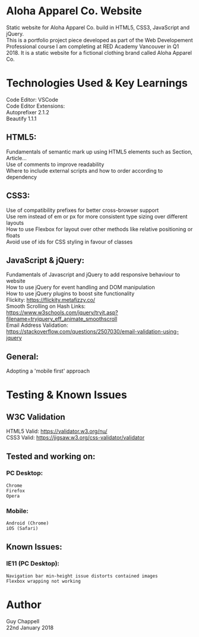 # Aloha Apparel Co. Website

Static website for Aloha Apparel Co. build in HTML5, CSS3, JavaScript and jQuery.<br>
This is a portfolio project piece developed as part of the Web Developement Professional course I am completing at RED Academy Vancouver in Q1 2018. It is a static website for a fictional clothing brand called Aloha Apparel Co.

# Technologies Used & Key Learnings

Code Editor: VSCode<br>
Code Editor Extensions:<br>
  Autoprefixer 2.1.2<br>
  Beautify 1.1.1<br>

## HTML5:
  Fundamentals of semantic mark up using HTML5 elements such as Section, Article...<br>
  Use of comments to improve readability<br>
  Where to include external scripts and how to order according to dependency<br>

## CSS3:
  Use of compatibility prefixes for better cross-browser support<br>
  Use rem instead of em or px for more consistent type sizing over different layouts<br>
  How to use Flexbox for layout over other methods like relative positioning or floats<br>
  Avoid use of ids for CSS styling in favour of classes<br>

## JavaScript & jQuery:
  Fundamentals of Javascript and jQuery to add responsive behaviour to website<br>
  How to use jQuery for event handling and DOM manipulation<br>
  How to use jQuery plugins to boost site functionality<br>
    Flickity: https://flickity.metafizzy.co/<br>
    Smooth Scrolling on Hash Links: https://www.w3schools.com/jquery/tryit.asp?filename=tryjquery_eff_animate_smoothscroll<br>
    Email Address Validation: https://stackoverflow.com/questions/2507030/email-validation-using-jquery<br>

## General:
  Adopting a 'mobile first' approach
  

# Testing & Known Issues

## W3C Validation
HTML5 Valid: https://validator.w3.org/nu/<br>
CSS3 Valid: https://jigsaw.w3.org/css-validator/validator<br>

## Tested and working on:

### PC Desktop:
    Chrome
    Firefox
    Opera

### Mobile:
    Android (Chrome)
    iOS (Safari)

## Known Issues:
### IE11 (PC Desktop):
    Navigation bar min-height issue distorts contained images
    Flexbox wrapping not working


# Author

Guy Chappell<br>
22nd January 2018<br>
